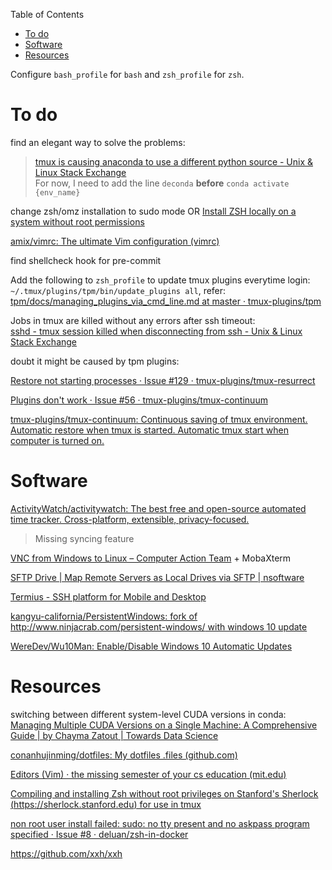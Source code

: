 <!-- START doctoc generated TOC please keep comment here to allow auto update -->
<!-- DON'T EDIT THIS SECTION, INSTEAD RE-RUN doctoc TO UPDATE -->
Table of Contents

- [To do](#to-do)
- [Software](#software)
- [Resources](#resources)

<!-- END doctoc generated TOC please keep comment here to allow auto update -->

Configure `bash_profile` for `bash` and `zsh_profile` for `zsh`.

# To do

find an elegant way to solve the problems:
> [tmux is causing anaconda to use a different python source - Unix & Linux Stack Exchange](https://unix.stackexchange.com/questions/366553/tmux-is-causing-anaconda-to-use-a-different-python-source)  
> For now, I need to add the line `deconda` **before** `conda activate {env_name}`

change zsh/omz installation to sudo mode OR [Install ZSH locally on a system without root permissions](https://gist.github.com/SirDavidLudwig/ede9adaa512f4295130f67aeef508e48)

[amix/vimrc: The ultimate Vim configuration (vimrc)](https://github.com/amix/vimrc)

find shellcheck hook for pre-commit

Add the following to `zsh_profile` to update tmux plugins everytime login:    
`~/.tmux/plugins/tpm/bin/update_plugins all`, refer: [tpm/docs/managing_plugins_via_cmd_line.md at master · tmux-plugins/tpm](https://github.com/tmux-plugins/tpm/blob/master/docs/managing_plugins_via_cmd_line.md)

Jobs in tmux are killed without any errors after ssh timeout:  
[sshd - tmux session killed when disconnecting from ssh - Unix & Linux Stack Exchange](https://unix.stackexchange.com/questions/171503/tmux-session-killed-when-disconnecting-from-ssh)

doubt it might be caused by tpm plugins: 

[Restore not starting processes · Issue #129 · tmux-plugins/tmux-resurrect](https://github.com/tmux-plugins/tmux-resurrect/issues/129)

[Plugins don't work · Issue #56 · tmux-plugins/tmux-continuum](https://github.com/tmux-plugins/tmux-continuum/issues/56#issuecomment-653351722)

[tmux-plugins/tmux-continuum: Continuous saving of tmux environment. Automatic restore when tmux is started. Automatic tmux start when computer is turned on.](https://github.com/tmux-plugins/tmux-continuum?tab=readme-ov-file#known-issues)

# Software

[ActivityWatch/activitywatch: The best free and open-source automated time tracker. Cross-platform, extensible, privacy-focused.](https://github.com/ActivityWatch/activitywatch)
> Missing syncing feature

[VNC from Windows to Linux – Computer Action Team](https://cat.pdx.edu/platforms/windows/remote-access/vnc-to-linux/) + MobaXterm

[SFTP Drive | Map Remote Servers as Local Drives via SFTP | nsoftware](https://www.nsoftware.com/sftp/drive/)

[Termius - SSH platform for Mobile and Desktop](https://termius.com/)

[kangyu-california/PersistentWindows: fork of http://www.ninjacrab.com/persistent-windows/ with windows 10 update](https://github.com/kangyu-california/PersistentWindows)

[WereDev/Wu10Man: Enable/Disable Windows 10 Automatic Updates](https://github.com/WereDev/Wu10Man)

# Resources

switching between different system-level CUDA versions in conda: [Managing Multiple CUDA Versions on a Single Machine: A Comprehensive Guide | by Chayma Zatout | Towards Data Science](https://towardsdatascience.com/managing-multiple-cuda-versions-on-a-single-machine-a-comprehensive-guide-97db1b22acdc#b45b)

[conanhujinming/dotfiles: My dotfiles .files (github.com)](https://github.com/conanhujinming/dotfiles)

[Editors (Vim) · the missing semester of your cs education (mit.edu)](https://missing.csail.mit.edu/2020/editors/)

[Compiling and installing Zsh without root privileges on Stanford's Sherlock (https://sherlock.stanford.edu) for use in tmux](https://gist.github.com/mgbckr/b8dc6d7d228e25325b6dfaa1c4018e78)

[non root user install failed: sudo: no tty present and no askpass program specified · Issue #8 · deluan/zsh-in-docker](https://github.com/deluan/zsh-in-docker/issues/8)

https://github.com/xxh/xxh
